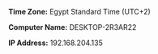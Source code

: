**Time Zone:** Egypt Standard Time (UTC+2)

**Computer Name:** DESKTOP-2R3AR22

**IP Address:** 192.168.204.135